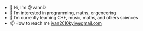 - 👋 Hi, I’m @IvannD
- 👀 I’m interested in programming, maths, engeneering
- 🌱 I’m currently learning С++, music, maths, and others sciences
- 📫 How to reach me ivan2010kyiv@gmail.com

<!---
IvannD-Ivan/IvannD-Ivan is a ✨ special ✨ repository because its `README.md` (this file) appears on your GitHub profile.
You can click the Preview link to take a look at your changes.
--->

